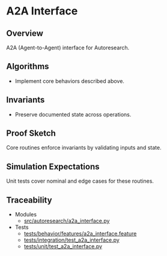 # A2A Interface

## Overview

A2A (Agent-to-Agent) interface for Autoresearch.

## Algorithms

- Implement core behaviors described above.

## Invariants

- Preserve documented state across operations.

## Proof Sketch

Core routines enforce invariants by validating inputs and state.

## Simulation Expectations

Unit tests cover nominal and edge cases for these routines.

## Traceability


- Modules
  - [src/autoresearch/a2a_interface.py][m1]
- Tests
  - [tests/behavior/features/a2a_interface.feature][t1]
  - [tests/integration/test_a2a_interface.py][t2]
  - [tests/unit/test_a2a_interface.py][t3]

[m1]: ../../src/autoresearch/a2a_interface.py
[t1]: ../../tests/behavior/features/a2a_interface.feature
[t2]: ../../tests/integration/test_a2a_interface.py
[t3]: ../../tests/unit/test_a2a_interface.py
